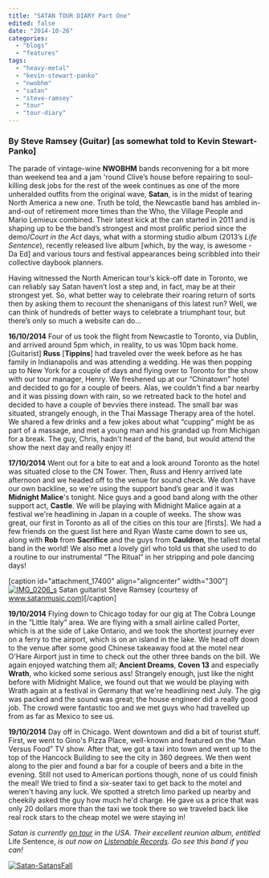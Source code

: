 ```yaml
---
title: "SATAN TOUR DIARY Part One"
edited: false
date: "2014-10-26"
categories:
  - "blogs"
  - "features"
tags:
  - "heavy-metal"
  - "kevin-stewart-panko"
  - "nwobhm"
  - "satan"
  - "steve-ramsey"
  - "tour"
  - "tour-diary"
---
```


### By Steve Ramsey (Guitar) \[as somewhat told to Kevin Stewart-Panko\]

The parade of vintage-wine **NWOBHM** bands reconvening for a bit more than weekend tea and a jam 'round Clive’s house before repairing to soul-killing desk jobs for the rest of the week continues as one of the more unheralded outfits from the original wave, **Satan**, is in the midst of tearing North America a new one. Truth be told, the Newcastle band has ambled in-and-out of retirement more times than the Who, the Village People and Mario Lemieux combined. Their latest kick at the can started in 2011 and is shaping up to be the band’s strongest and most prolific period since the demo/_Court in the Act_ days, what with a storming studio album (2013’s _Life Sentence_), recently released live album \[which, by the way, is awesome - Da Ed\] and various tours and festival appearances being scribbled into their collective daybook planners.

Having witnessed the North American tour’s kick-off date in Toronto, we can reliably say Satan haven’t lost a step and, in fact, may be at their strongest yet. So, what better way to celebrate their roaring return of sorts then by asking them to recount the shenanigans of this latest run? Well, we can think of hundreds of better ways to celebrate a triumphant tour, but there’s only so much a website can do…

**16/10/2014** Four of us took the flight from Newcastle to Toronto, via Dublin, and arrived around 5pm which, in reality, to us was 10pm back home. \[Guitarist\] **Russ** \[**Tippins**\] had traveled over the week before as he has family in Indianapolis and was attending a wedding. He was then popping up to New York for a couple of days and flying over to Toronto for the show with our tour manager, Henry. We freshened up at our “Chinatown” hotel and decided to go for a couple of beers. Alas, we couldn't find a bar nearby and it was pissing down with rain, so we retreated back to the hotel and decided to have a couple of bevvies there instead. The small bar was situated, strangely enough, in the Thai Massage Therapy area of the hotel. We shared a few drinks and a few jokes about what “cupping” might be as part of a massage, and met a young man and his grandad up from Michigan for a break. The guy, Chris, hadn't heard of the band, but would attend the show the next day and really enjoy it!

**17/10/2014** Went out for a bite to eat and a look around Toronto as the hotel was situated close to the CN Tower. Then, Russ and Henry arrived late afternoon and we headed off to the venue for sound check. We don't have our own backline, so we're using the support band’s gear and it was **Midnight Malice**'s tonight. Nice guys and a good band along with the other support act, **Castle**. We will be playing with Midnight Malice again at a festival we're headlining in Japan in a couple of weeks. The show was great, our first in Toronto as all of the cities on this tour are \[firsts\]. We had a few friends on the guest list here and Ryan Waste came down to see us, along with **Rob** from **Sacrifice** and the guys from **Cauldron**, the tallest metal band in the world! We also met a lovely girl who told us that she used to do a routine to our instrumental “The Ritual” in her stripping and pole dancing days!

\[caption id="attachment\_17400" align="aligncenter" width="300"\][![IMG_0206_s](https://hellbound.ca/wp-content/uploads/2014/10/IMG_0206_s-300x225.jpg)](https://hellbound.ca/wp-content/uploads/2014/10/IMG_0206_s.jpg) Satan guitarist Steve Ramsey (courtesy of www.satanmusic.com)\[/caption\]

**19/10/2014** Flying down to Chicago today for our gig at The Cobra Lounge in the “Little Italy” area. We are flying with a small airline called Porter, which is at the side of Lake Ontario, and we took the shortest journey ever on a ferry to the airport, which is on an island in the lake. We head off down to the venue after some good Chinese takeaway food at the motel near O'Hare Airport just in time to check out the other three bands on the bill. We again enjoyed watching them all; **Ancient Dreams**, **Coven 13** and especially **Wrath**, who kicked some serious ass! Strangely enough, just like the night before with Midnight Malice, we found out that we would be playing with Wrath again at a festival in Germany that we're headlining next July. The gig was packed and the sound was great; the house engineer did a really good job. The crowd were fantastic too and we met guys who had travelled up from as far as Mexico to see us.

**19/10/2014** Day off in Chicago. Went downtown and did a bit of tourist stuff. First, we went to Gino's Pizza Place, well-known and featured on the “Man Versus Food” TV show. After that, we got a taxi into town and went up to the top of the Hancock Building to see the city in 360 degrees. We then went along to the pier and found a bar for a couple of beers and a bite in the evening. Still not used to American portions though, none of us could finish the meal! We tried to find a six-seater taxi to get back to the motel and weren't having any luck. We spotted a stretch limo parked up nearby and cheekily asked the guy how much he'd charge. He gave us a price that was only 20 dollars more than the taxi we took there so we traveled back like real rock stars to the cheap motel we were staying in!

_Satan is currently [on tour](http://www.satanmusic.com/?page_id=5) in the USA. Their excellent reunion album, entitled_ Life Sentence, _is out now on [Listenable Records](http://listenable.net/). Go see this band if you can!_

[![Satan-SatansFall](https://hellbound.ca/wp-content/uploads/2014/10/Satan-SatansFall.jpg)](https://hellbound.ca/wp-content/uploads/2014/10/Satan-SatansFall.jpg)
